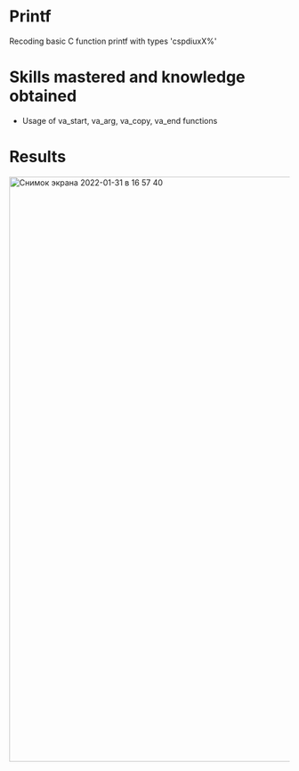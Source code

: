 # Printf
Recoding basic C function printf with types 'cspdiuxX%'

# Skills mastered and knowledge obtained
  + Usage of va_start, va_arg, va_copy, va_end functions

# Results
<img width="1050" alt="Снимок экрана 2022-01-31 в 16 57 40" src="https://user-images.githubusercontent.com/94226815/151806706-883b54a6-4da8-4d8c-8c4a-a8400c5973b6.png">
